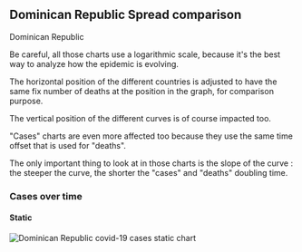 ## Dominican Republic Spread comparison 

Dominican Republic



Be careful, all those charts use a logarithmic scale, because it's the best way to analyze how the epidemic is evolving.
 
The horizontal position of the different countries is adjusted to have the same fix number of deaths at the position in the graph, for comparison purpose.

The vertical position of the different curves is of course impacted too.

"Cases" charts are even more affected too because they use the same time offset that is used for "deaths".

The only important thing to look at in those charts is the slope of the curve : the steeper the curve, the shorter the "cases" and "deaths" doubling time.



 
### Cases over time
 
#### Static
![Dominican Republic covid-19 cases static chart](https://raw.githubusercontent.com/madlag/coronavirus_study/master/notebooks/graphs/2020-03-20/countries/Dominican_Republic/2020-03-20_Dominican_Republic_deaths.png "Dominican Republic covid-19 cases static chart")   

